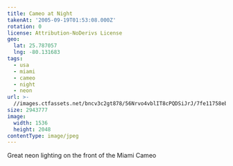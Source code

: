 ```yaml
---
title: Cameo at Night
takenAt: '2005-09-19T01:53:08.000Z'
rotation: 0
license: Attribution-NoDerivs License
geo:
  lat: 25.787057
  lng: -80.131683
tags:
  - usa
  - miami
  - cameo
  - night
  - neon
url: >-
  //images.ctfassets.net/bncv3c2gt878/56Nrvo4vblIT8cPQDSiJrJ/7fe11758eb0323a02b561866fce21d85/cameo-at-night_4325541522_o
size: 2943777
image:
  width: 1536
  height: 2048
contentType: image/jpeg
---
```


Great neon lighting on the front of the Miami Cameo